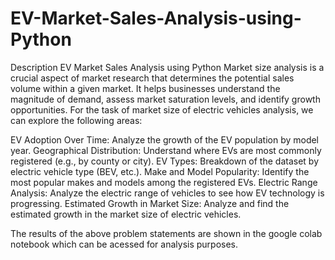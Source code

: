 # EV-Market-Sales-Analysis-using-Python
Description
EV Market Sales Analysis using Python
Market size analysis is a crucial aspect of market research that determines the potential sales volume within a given market. It helps businesses understand the magnitude of demand, assess market saturation levels, and identify growth opportunities.
For the task of market size of electric vehicles analysis, we can explore the following areas:

EV Adoption Over Time: Analyze the growth of the EV population by model year.
Geographical Distribution: Understand where EVs are most commonly registered (e.g., by county or city).
EV Types: Breakdown of the dataset by electric vehicle type (BEV, etc.).
Make and Model Popularity: Identify the most popular makes and models among the registered EVs.
Electric Range Analysis: Analyze the electric range of vehicles to see how EV technology is progressing.
Estimated Growth in Market Size: Analyze and find the estimated growth in the market size of electric vehicles.

The results of the above problem statements are shown in the google colab notebook which can be acessed for analysis purposes.
